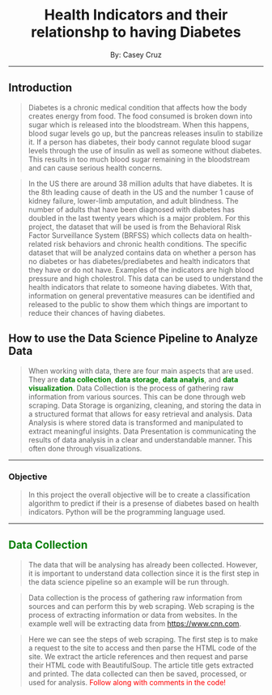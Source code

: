 # <center>Health Indicators and their relationshp to having Diabetes</center>
<center>By: Casey Cruz</center> 

---

## Introduction
> Diabetes is a chronic medical condition that affects how the body creates energy from food. The food consumed is broken down into sugar which is released into the bloodstream. When this happens,  blood sugar levels go up, but the pancreas releases insulin to stabilize it. If a person has diabetes, their body cannot regulate blood sugar levels through the use of insulin as well as someone without diabetes. This results in too much blood sugar remaining in the bloodstream and can cause serious health concerns.
  
> In the US there are around 38 million adults that have diabetes. It is the 8th leading cause of death in the US and the number 1 cause of kidney failure, lower-limb amputation, and adult blindness. The number of adults that have been diagnosed with diabetes has doubled in the last twenty years which is a major problem. For this project, the dataset that will be used is from the Behavioral Risk Factor Surveillance System (BRFSS) which collects data on health-related risk behaviors and chronic health conditions. The specific dataset that will be analyzed contains data on whether a person has no diabetes or has diabetes/prediabetes and health indicators that they have or do not have. Examples of the indicators are high blood pressure and high cholestrol. This data can be used to understand the health indicators that relate to someone having diabetes. With that, information on general preventative measures can be identified and released to the public to show them which things are important to reduce their chances of having diabetes.

## How to use the Data Science Pipeline to Analyze Data
> When working with data, there are four main aspects that are used. They are __<font color = green>data collection</font>__, __<font color = green>data storage</font>__, __<font color = green>data analyis</font>__, and __<font color = green>data visualization</font>__. Data Collection is the process of gathering raw information from various sources. This can be done through web scraping. Data Storage is organizing, cleaning, and storing the data in a structured format that allows for easy retrieval and analysis. Data Analysis is where stored data is transformed and manipulated to extract meaningful insights. Data Presentation is communicating the results of data analysis in a clear and understandable manner. This often done through visualizations.

---

### Objective
>In this project the overall objective will be to create a classification algorithm to predict if their is a presense of diabetes based on health indicators. Python will be the programming language used.

---

## <font color = green>Data Collection</font>
> The data that will be analysing has already been collected. However, it is important to understand data collection since it is the first step in the data science pipeline so an example will be run through.

>Data collection is the process of gathering raw information from sources and can perform this by web scraping. Web scraping is the process of extracting information or data from websites. In the example well will be extracting data from https://www.cnn.com.

>Here we can see the steps of web scraping. The first step is to make a request to the site to access and then parse the HTML code of the site. We extract the article references and then request and parse their HTML code with BeautifulSoup. The article title gets extracted and printed. The data collected can then be saved, processed, or used for analysis. <font color = red>Follow along with comments in the code!</font>
